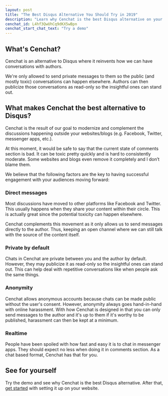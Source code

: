 ```yaml
---
layout: post
title: "The Best Disqus Alternative You Should Try in 2019"
description: "Learn why Cenchat is the best Disqus alternative on your blog or website"
cenchat_id: L4hf3QwUhCq9dKX5wBpn
cenchat_start_chat_text: "Try a demo"
---
```


## What's Cenchat?

Cenchat is an alternative to Disqus where it reinvents how we can have conversations with authors.

We're only allowed to send private messages to them so the public (and mostly toxic) conversations can happen elsewhere. Authors can then publicize those conversations as read-only so the insightful ones can stand out.

## What makes Cenchat the best alternative to Disqus?

Cenchat is the result of our goal to modernize and complement the discussions happening outside your websites/blogs (e.g. Facebook, Twitter, messenger apps, etc.).

At this moment, it would be safe to say that the current state of comments section is bad. It can be toxic pretty quickly and is hard to consistently moderate. Some websites and blogs even remove it completely and I don’t blame them.

We believe that the following factors are the key to having successful engagement with your audiences moving forward:

### Direct messages

Most discussions have moved to other platforms like Facebook and Twitter. This usually happens when they share your content within their circle. This is actually great since the potential toxicity can happen elsewhere.

Cenchat complements this movement as it only allows us to send messages directly to the author. Thus, keeping an open channel where we can still talk with the source of the content itself.

### Private by default

Chats in Cenchat are private between you and the author by default. However, they may publicize it as read-only so the insightful ones can stand out. This can help deal with repetitive conversations like when people ask the same things.

### Anonymity

Cenchat allows anonymous accounts because chats can be made public without the user's consent. However, anonymity always goes hand-in-hand with online harassment. With how Cenchat is designed in that you can only send messages to the author and it's up to them if it's worthy to be published, harassment can then be kept at a minimum.

### Realtime

People have been spoiled with how fast and easy it is to chat in messenger apps. They should expect no less when doing it in comments section. As a chat based format, Cenchat has that for you.

## See for yourself

Try the demo and see why Cenchat is the best Disqus alternative. After that, [get started](https://cenchat.com/docs/setting-up-on-your-website) with setting it up on your website.
